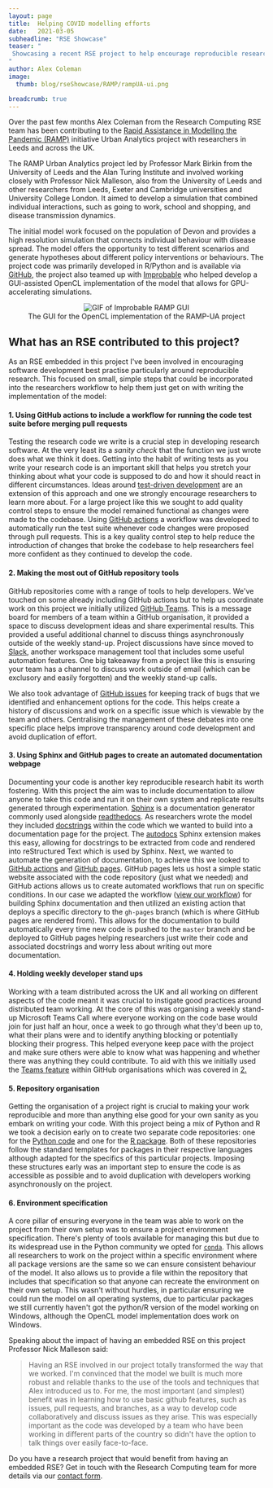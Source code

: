 ```yaml
---
layout: page
title:  Helping COVID modelling efforts
date:   2021-03-05
subheadline: "RSE Showcase"
teaser: "
 Showcasing a recent RSE project to help encourage reproducible research practices in a COVID modelling project
"
author: Alex Coleman
image:
  thumb: blog/rseShowcase/RAMP/rampUA-ui.png

breadcrumb: true
---
```


Over the past few months Alex Coleman from the Research Computing RSE team has been contributing to the [Rapid Assistance in Modelling the Pandemic (RAMP)](https://royalsociety.org/topics-policy/health-and-wellbeing/ramp/) initiative Urban Analytics project with researchers in Leeds and across the UK.

The RAMP Urban Analytics project led by Professor Mark Birkin from the University of Leeds and the Alan Turing Institute and involved working closely with Professor Nick Malleson, also from the University of Leeds and other researchers from Leeds, Exeter and Cambridge universities and University College London. It aimed to develop a simulation that combined individual interactions, such as going to work, school and shopping, and disease transmission dynamics.

The initial model work focused on the population of Devon and provides a high resolution simulation that connects individual behaviour with disease spread. The model offers the opportunity to test different scenarios and generate hypotheses about different policy interventions or behaviours. The project code was primarily developed in R/Python and is available via [GitHub](https://github.com/Urban-Analytics/RAMP-UA), the project also teamed up with [Improbable](https://www.improbable.io/) who helped develop a GUI-assisted OpenCL implementation of the model that allows for GPU-accelerating simulations.

<div style="text-align:center;">
  <img src='/images/blog/rseShowcase/RAMP/rampGUI.gif' alt='GIF of Improbable RAMP GUI'/>
  <figcaption>The GUI for the OpenCL implementation of the RAMP-UA project</figcaption>
</div>

## What has an RSE contributed to this project?

As an RSE embedded in this project I've been involved in encouraging software development best practise particularly around reproducible research. This focused on small, simple steps that could be incorporated into the researchers workflow to help them just get on with writing the implementation of the model:

#### 1. Using GitHub actions to include a workflow for running the code test suite before merging pull requests
  Testing the research code we write is a crucial step in developing research software. At the very least its a _sanity check_ that the function we just wrote does what we think it does. Getting into the habit of writing tests as you write your research code is an important skill that helps you stretch your thinking about what your code is supposed to do and how it should react in different circumstances. Ideas around [test-driven development](https://swcarpentry.github.io/python-novice-inflammation/10-defensive/index.html#test-driven-development) are an extension of this approach and one we strongly encourage researchers to learn more about. For a large project like this we sought to add quality control steps to ensure the model remained functional as changes were made to the codebase. Using [GitHub actions](https://github.com/features/actions) a workflow was developed to automatically run the test suite whenever code changes were proposed through pull requests. This is a key quality control step to help reduce the introduction of changes that broke the codebase to help researchers feel more confident as they continued to develop the code.

#### 2. Making the most out of GitHub repository tools

  GitHub repositories come with a range of tools to help developers. We've touched on some already including GitHub actions but to help us coordinate work on this project we initially utilized [GitHub Teams](https://github.com/team). This is a message board for members of a team within a GitHub organisation, it provided a space to discuss development ideas and share experimental results. This provided a useful additional channel to discuss things asynchronously outside of the weekly stand-up. Project discussions have since moved to [Slack](https://slack.com/intl/en-gb/), another workspace management tool that includes some useful automation features. One big takeaway from a project like this is ensuring your team has a channel to discuss work outside of email (which can be exclusory and easily forgotten) and the weekly stand-up calls.

  We also took advantage of [GitHub issues](https://docs.github.com/en/github/managing-your-work-on-github/about-issues) for keeping track of bugs that we identified and enhancement options for the code. This helps create a history of discussions and work on a specific issue which is viewable by the team and others. Centralising the management of these debates into one specific place helps improve transparency around code development and avoid duplication of effort.


#### 3. Using Sphinx and GitHub pages to create an automated documentation webpage  
  Documenting your code is another key reproducible research habit its worth fostering. With this project the aim was to include documentation to allow anyone to take this code and run it on their own system and replicate results generated through experimentation. [Sphinx](https://www.sphinx-doc.org/en/master/) is a documentation generator commonly used alongside [readthedocs](https://docs.readthedocs.io/en/stable/index.html). As researchers wrote the model they included [docstrings](https://www.python.org/dev/peps/pep-0257/) within the code which we wanted to build into a documentation page for the project. The [autodocs](https://www.sphinx-doc.org/en/master/usage/extensions/autodoc.html) Sphinx extension makes this easy, allowing for docstrings to be extracted from code and rendered into reStructured Text which is used by Sphinx. 
  Next, we wanted to automate the generation of documentation, to achieve this we looked to [GitHub actions](https://github.com/features/actions) and [GitHub pages](https://pages.github.com/). GitHub pages lets us host a simple static website associated with the code repository (just what we needed) and GitHub actions allows us to create automated workflows that run on specific conditions. In our case we adapted the workflow ([view our workflow](https://github.com/Urban-Analytics/RAMP-UA/blob/master/.github/workflows/deploy-docs.yml)) for building Sphinx documentation and then utilized an existing action that deploys a specific directory to the `gh-pages` branch (which is where GitHub pages are rendered from). This allows for the documentation to build automatically every time new code is pushed to the `master` branch and be deployed to GitHub pages helping researchers just write their code and associated docstrings and worry less about writing out more documentation.

#### 4. Holding weekly developer stand ups

  Working with a team distributed across the UK and all working on different aspects of the code meant it was crucial to instigate good practices around distributed team working. At the core of this was organising a weekly stand-up Microsoft Teams Call where everyone working on the code base would join for just half an hour, once a week to go through what they'd been up to, what their plans were and to identify anything blocking or potentially blocking their progress. This helped everyone keep pace with the project and make sure others were able to know what was happening and whether there was anything they could contribute. To aid with this we initially used the [Teams feature](https://github.com/team) within GitHub organisations which was covered in [2.](./#2-making-the-most-out-of-github-repository-tools)

#### 5. Repository organisation

  Getting the organisation of a project right is crucial to making your work reproducible and more than anything else good for your own sanity as you embark on writing your code. With this project being a mix of Python and R we took a decision early on to create two separate code repositories: one for the [Python code](https://github.com/Urban-Analytics/RAMP-UA) and one for the [R package](https://github.com/Urban-Analytics/rampuaR). Both of these repositories follow the standard templates for packages in their respective languages although adapted for the specifics of this particular projects. Imposing these structures early was an important step to ensure the code is as accessible as possible and to avoid duplication with developers working asynchronously on the project.

#### 6. Environment specification

  A core pillar of ensuring everyone in the team was able to work on the project from their own setup was to ensure a project environment specification. There's plenty of tools available for managing this but due to its widespread use in the Python community we opted for [`conda`](https://docs.conda.io/en/latest/). This allows all researchers to work on the project within a specific environment where all package versions are the same so we can ensure consistent behaviour of the model. It also allows us to provide a file within the repository that includes that specification so that anyone can recreate the environment on their own setup. This wasn't without hurdles, in particular ensuring we could run the model on all operating systems, due to particular packages we still currently haven't got the python/R version of the model working on Windows, although the OpenCL model implementation does work on Windows.


Speaking about the impact of having an embedded RSE on this project Professor Nick Malleson said:

> Having an RSE involved in our project totally transformed the way that we worked. I'm convinced that the model we built is much more robust and reliable thanks to the use of the tools and techniques that Alex introduced us to. For me, the most important (and simplest) benefit was in learning how to use basic github features, such as issues, pull requests, and branches, as a way to develop code collaboratively and discuss issues as they arise. This was especially important as the code was developed by a team who have been working in different parts of the country so didn't have the option to talk things over easily face-to-face.

Do you have a research project that would benefit from having an embedded RSE? Get in touch with the Research Computing team for more details via our [contact form](https://leeds.service-now.com/it?id=sc_cat_item&sys_id=7587b2530f675f00a82247ece1050eda).